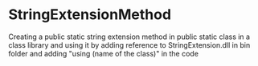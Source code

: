 # StringExtensionMethod
Creating a public static string extension method in public static class in a class library and using it by adding reference to StringExtension.dll in bin folder and adding "using (name of the class)" in the code
